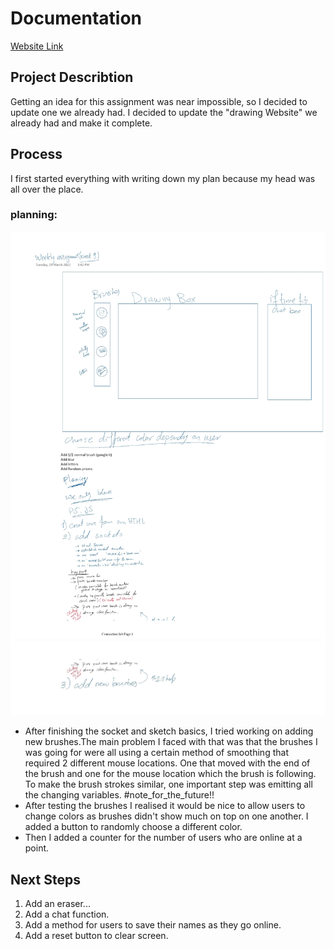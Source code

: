 # Documentation
[Website Link](https://equatorial-volcano-leader.glitch.me/ "website")

## Project Describtion
Getting an idea for this assignment was near impossible, so I decided to update one we already had. I decided to update the "drawing Website" we already had and make it complete.

## Process
I first started everything with writing down my plan because my head was all over the place.
### planning:
![alt text](https://github.com/fnassar/connectionslab/blob/487d9a9937fa1243f0379342bff1d859692d1d2c/Week9/asg/Connection%20lab.jpg "Wire Frame")
![alt text](https://github.com/fnassar/connectionslab/blob/487d9a9937fa1243f0379342bff1d859692d1d2c/Week9/asg/Connection%20lab.2.jpg "Wire Frame")

- After finishing the socket and sketch basics, I tried working on adding new brushes.The main problem I faced with that was that the brushes I was going for were all using a certain method of smoothing that required 2 different mouse locations. One that moved with the end of the brush and one for the mouse location which the brush is following. To make the brush strokes similar, one important step was emitting all the changing variables. #note_for_the_future!!
- After testing the brushes I realised it would be nice to allow users to change colors as brushes didn't show much on top on one another. I added a button to randomly choose a different color.
- Then I added a counter for the number of users who are online at a point.

## Next Steps
1. Add an eraser...
2. Add a chat function.
3. Add a method for users to save their names as they go online.
4. Add a reset button to clear screen.


